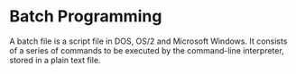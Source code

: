 # Batch Programming
A batch file is a script file in DOS, OS/2 and Microsoft Windows. It consists of a series of commands to be executed by the command-line interpreter, stored in a plain text file.
